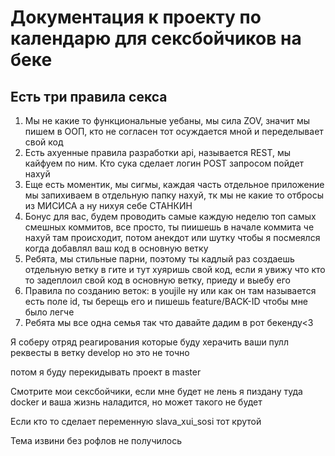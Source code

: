
<h1>Документация к проекту по календарю для сексбойчиков на беке</h1>

<h2>Есть три правила секса</h2>

1) Мы не какие то функциональные уебаны, мы сила ZOV, значит мы пишем в ООП, кто не согласен тот осуждается мной и переделывает свой код
2) Есть ахуенные правила разработки api, называется REST, мы кайфуем по ним. Кто сука сделает логин POST запросом пойдет нахуй
3) Еще есть моментик, мы сигмы, каждая часть отдельное приложение мы запихиваем в отдельную папку нахуй, тк мы не какие то отбросы из МИСИСА а ну нихуя себе СТАНКИН
4) Бонус для вас, будем проводить самые каждую неделю топ самых смешных коммитов, все просто, ты пиишешь в начале коммита че нахуй там происходит, потом анекдот или шутку чтобы я посмеялся когда  добавлял ваш код в основную ветку
5) Ребята, мы стильные парни, поэтому ты кадлый раз создаешь отдельную ветку в гите и тут хуяришь свой код, если я увижу что кто то задеплоил свой код в основную ветку, приеду и выебу его
6) Правила по созданию веток: в youjile ну или как он там называется есть поле id, ты берещь его и пишешь feature/BACK-ID чтобы мне было легче
7) Ребята мы все одна семья так что давайте дадим в рот бекенду<3

Я соберу отряд реагирования которые буду херачить ваши пулл реквесты в ветку develop
но это не точно

потом я буду перекидывать проект в master

Смотрите мои сексбойчики, если мне будет не лень я пиздану туда docker и ваша жизнь наладится, но может такого не будет

Если кто то сделает переменную slava_xui_sosi тот крутой

Тема извини без рофлов не получилось




